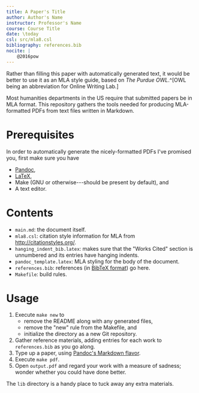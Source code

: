 ```yaml
---
title: A Paper's Title
author: Author's Name
instructor: Professor's Name
course: Course Title
date: \today
csl: src/mla8.csl
bibliography: references.bib
nocite: |
    @2016pow
---
```


Rather than filling this paper with automatically generated text, it would be better to use it as an MLA style guide, based on *The Purdue OWL*.^[OWL being an abbreviation for Online Writing Lab.]

Most humanities departments in the US require that submitted papers be in MLA format.  This repository gathers the tools needed for producing MLA-formatted PDFs from text files written in Markdown.

# Prerequisites

In order to automatically generate the nicely-formatted PDFs I've promised you, first make sure you have
- [Pandoc](http://pandoc.org/installing.html),
- [LaTeX](https://www.latex-project.org/get/),
- Make (GNU or otherwise---should be present by default), and
- A text editor.

# Contents

- `main.md`: the document itself.
- `mla8.csl`: citation style information for MLA from http://citationstyles.org/.
- `hanging_indent_bib.latex`: makes sure that the "Works Cited" section is unnumbered and its entries have hanging indents.
- `pandoc_template.latex`: MLA styling for the body of the document.
- `references.bib`: references (in [BibTeX format](https://en.wikipedia.org/wiki/BibTeX#Bibliographic_information_file)) go here.
- `Makefile`: build rules.

# Usage

1. Execute `make new` to
    - remove the README along with any generated files,
    - remove the "new" rule from the Makefile, and
    - initialize the directory as a new Git repository.
2. Gather reference materials, adding entries for each work to `references.bib` as you go along.
3. Type up a paper, using [Pandoc's Markdown flavor](http://pandoc.org/MANUAL.html#pandocs-markdown).
4. Execute `make pdf`.
4. Open `output.pdf` and regard your work with a measure of sadness; wonder whether you could have done better.

The `lib` directory is a handy place to tuck away any extra materials.
